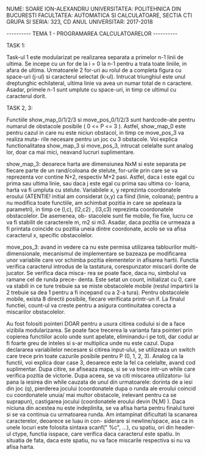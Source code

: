 NUME: SOARE ION-ALEXANDRU
UNIVERSITATEA: POLITEHNICA DIN BUCURESTI
FACULTATEA: AUTOMATICA SI CALCULATOARE, SECTIA CTI
GRUPA SI SERIA: 323, CD
ANUL UNIVERSITAR: 2017-2018

----------	TEMA 1 - PROGRAMAREA CALCULATOARELOR	----------

TASK 1:

Task-ul 1 este modularizat pe realizarea separata a primelor n-1 linii de
ultima. Se incepe cu un for de la i = 0 la n-1 pentru a trata toate liniile, in
afara de ultima. Urmatoarele 2 for-uri au rolul de a completa figura cu
space-uri (j-ul) si caracterul selectat (k-ul). Intrucat triunghiul este unul
dreptunghic echilateral, ultima linie va avea un numar total de n caractere.
Asadar, primele n-1 sunt umplute cu space-uri, in timp ce ultimul cu caracterul
dorit.

TASK 2, 3:

Functiile show_map_0/1/2/3 si move_pos_0/1/2/3 sunt hardcode-ate pentru
numarul de obstacole posibile ( 0 <= P <= 3 ). Astfel, show_map_0 este pentru
cazul in care nu este niciun obstacol, in timp ce move_pos_3 va realiza muta-
rile necesare pentru un joc cu 3 obstacole. Voi explica functionalitatea
show_map_3 si move_pos_3, intrucat celelalte sunt analog lor, doar ca mai mici,
neavand lucruri suplimentare.

show_map_3: deoarece harta are dimensiunea NxM si este separata pe fiecare parte
			de un rand/coloana de stelute, for-urile prin care se va reprezenta
			vor contine N+2, respectiv M+2 pasi. Astfel, daca i este egal cu 
			prima sau ultima linie, sau daca j este egal cu prima sau ultima co-
			loana, harta va fi umpluta cu stelute. Variabilele x, y reprezinta
			coordonatele eroului (ATENTIE! initial am considerat (x,y) ca fiind
			(linie, coloana); pentru a nu modifica toate functiile, am schimbat
			pozitia in care se apeleaza la parametri), in timp ce (l,c), (l2,c2)
			, (l3,c3) reprezinta coordonatele obstacolelor. De asemenea, ob-
			stacolele sunt fie mobile, fie fixe, lucru ce va fi stabilit de
			caracterele m, m2 si m3. Asadar, daca pozitia ce urmeaza a fi
			printata coincide cu pozitia uneia dintre coordonate, acolo se va
			afisa caracterul x, specific obstacolelor.

move_pos_3: avand in vedere ca nu este permisa utilizarea tablourilor multi-
			dimensionale, mecanismul de implementare se bazeaza pe modificarea
			unor variabile care vor schimba pozitia elementelor in afisarea
			hartii. Functia verifica caracterul introdus de la tastatura,
			corespunzator miscarii dorite de jucator. Se verifica daca misca-
			rea se poate face, daca nu, simbolul va ramane cel de runda prece-
			denta. Este setat un count, initializat cu 0, care va stabili
			in ce ture trebuie sa se miste obstacolele mobile (restul impartirii
			la 2 trebuie sa dea 1 pentru a fi incepand cu a 2-a tura). Pentru
			obstacolele mobile, exista 8 directii posibile, fiecare verificata
			printr-un if. La finalul functiei, count-ul va creste pentru a
			asigura continuitatea corecta a miscarilor obstacolelor.

Au fost folositi pointeri DOAR pentru a usura citirea codului si de a
face vizibila modularizarea. Se poate face trecerea la varianta fara pointeri
prin copierea functiilor acolo unde sunt apelate, eliminandu-i pe toti, dar
codul ar fi foarte greu de inteles si s-ar multiplica unde nu este cazul.
	Dupa declararea variabilelor necesare si citirea input-ului, se utilizeaza
un switch care trece prin toate cazurile posibile pentru P (0, 1, 2, 3). Analog
ca la functii, voi explica doar case 3, deoarece este la fel ca celelalte, avand
cod suplimentar. Dupa citire, se afiseaza mapa, si se va trece intr-un while
care verifica pozitia de victorie. Dupa aceea, se va citi miscarea utilizatoru-
lui pana la iesirea din while cauzata de unul din urmatoarele: dorinta de a iesi
din joc (q), pierderea jocului (coordonatele dupa o runda ale eroului coincid cu
coordonatele unuia/ mai multor obstacole, irelevant pentru ca se suprapun), 
castigarea jocului (coordonatele eroului devin (N,M) ). Daca niciuna din acestea
nu este indeplinita, se va afisa harta pentru finalul turei si se va continua
cu urmatoarea runda.
	Am intampinat dificultati la scanarea caracterelor, deoarece se luau in con-
siderare si newline/space, asa ca in unele locuri este folosita sintaxa
scanf(" %c", ...), cu spatiu, ori din header-ul ctype, functia isspace, care
verifica daca caracterul este spatiu. In situatia de fata, daca este spatiu, 
nu va face miscarile respectiva si nu va afisa harta.

